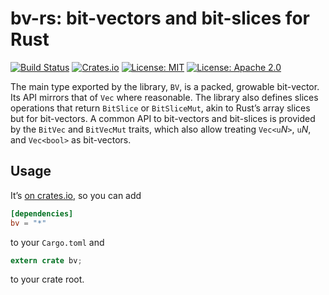 # bv-rs: bit-vectors and bit-slices for Rust

[![Build Status](https://travis-ci.org/tov/bv-rs.svg?branch=master)](https://travis-ci.org/tov/succinct-rs)
[![Crates.io](https://img.shields.io/crates/v/bv.svg?maxAge=2592000)](https://crates.io/crates/succinct)
[![License: MIT](https://img.shields.io/badge/license-MIT-blue.svg)](LICENSE-MIT)
[![License: Apache 2.0](https://img.shields.io/badge/license-Apache_2.0-blue.svg)](LICENSE-APACHE)

The main type exported by the library, `BV`, is a packed, growable
bit-vector. Its API mirrors that of `Vec` where reasonable. The library
also defines slices operations that return `BitSlice` or `BitSliceMut`,
akin to Rust’s array slices but for bit-vectors. A common API to
bit-vectors and bit-slices is provided by the `BitVec` and `BitVecMut`
traits, which also allow treating `Vec<u`*N*`>`, `u`*N*, and `Vec<bool>`
as bit-vectors.

## Usage

It’s [on crates.io](https://crates.io/crates/bv), so you can add

```toml
[dependencies]
bv = "*"
```

to your `Cargo.toml` and

```rust
extern crate bv;
```

to your crate root.
